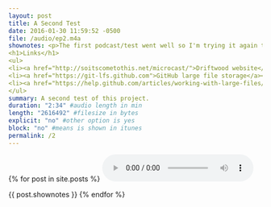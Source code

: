 ```yaml
---
layout: post
title: A Second Test
date: 2016-01-30 11:59:52 -0500
file: /audio/ep2.m4a
shownotes: <p>The first podcast/test went well so I'm trying it again to make sure the first wasn't just beginner's luck. This time the whole thing was recorded, edited, uploaded, and published from my iPhone in the middle of nowhere with a 1x data connection using <a href="https://itunes.apple.com/us/app/ferrite-recording-studio/id1018780185?mt=8&amp;uo=4&amp;at=11l4RT">Ferrite</a>, <a href="https://itunes.apple.com/us/app/working-copy-powerful-git/id896694807?mt=8&amp;uo=4&amp;at=11l4RT">Working Copy</a>, <a href="https://itunes.apple.com/us/app/drafts-4-quickly-capture-notes/id905337691?mt=8&amp;uo=4&amp;at=11l4RT">Drafts 4</a>, and <a href="https://itunes.apple.com/us/app/workflow-powerful-automation/id915249334?mt=8&amp;uo=4&amp;at=11l4RT">Workflow</a>. </p>
<h1>Links</h1>
<ul>
<li><a href="http://soitscometothis.net/microcast/">Driftwood website</a></li>
<li><a href="https://git-lfs.github.com">GitHub large file storage</a></li>
<li><a href="https://help.github.com/articles/working-with-large-files/">Working with large files in Git</a></li>
</ul>
summary: A second test of this project. 
duration: "2:34" #audio length in min
length: "2616492" #filesize in bytes
explicit: "no" #other option is yes
block: "no" #means is shown in itunes
permalink: /2
---
```

{% for post in site.posts %}
<audio controls>
  <source src="{{site.url}}{{site.baseurl}}{{ post.file }}" type="audio/x-m4a">
Your browser does not support the audio element.
</audio>

{{ post.shownotes }}
{% endfor %}